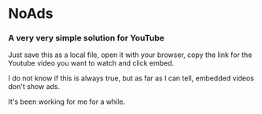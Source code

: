 # NoAds
### A very very simple solution for YouTube

Just save this as a local file, open it with your browser, copy the link for the Youtube video you want to watch and click embed.

I do not know if this is always true, but as far as I can tell, embedded videos don't show ads.

It's been working for me for a while.
